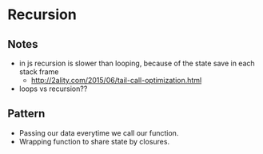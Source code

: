 # Recursion


## Notes
* in js recursion is slower than looping, because of the state save in each stack frame
  * http://2ality.com/2015/06/tail-call-optimization.html
* loops vs recursion??

## Pattern

* Passing our data everytime we call our function.
* Wrapping function to share state by closures.